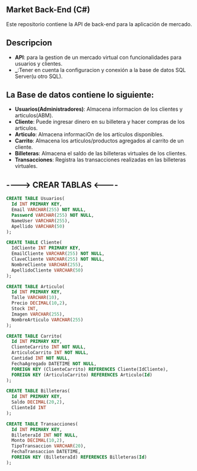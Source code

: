 ## Market Back-End (C#)
Este repositorio contiene la API de back-end para la aplicación de mercado.


## Descripcion
- **API**: para la gestion de un mercado virtual con funcionalidades para usuarios y clientes.
- **_**:Tener en cuenta la configuracion y conexión a la base de datos SQL Server(u otro SQL).


## La Base de datos contiene lo siguiente:

- **Usuarios(Administradores)**: Almacena informacion de los clientes y articulos(ABM).
- **Cliente**: Puede ingresar dinero en su billetera y hacer compras de los articulos.
- **Articulo**: Almacena informaciOn de los artículos disponibles.
- **Carrito**: Almacena los articulos/productos agregados al carrito de un cliente.
- **Billeteras**: Almacena el saldo de las billeteras virtuales de los clientes.
- **Transacciones**: Registra las transacciones realizadas en las billeteras virtuales.

## ----> CREAR TABLAS <----
          
```sql
CREATE TABLE Usuarios(
  Id INT PRIMARY KEY,
  Email VARCHAR(255) NOT NULL,
  Password VARCHAR(255) NOT NULL,
  NameUser VARCHAR(255),
  Apellido VARCHAR(50)
);

CREATE TABLE Cliente(
  IdCliente INT PRIMARY KEY,
  EmailCliente VARCHAR(255) NOT NULL,
  ClaveCliente VARCHAR(255) NOT NULL,
  NombreCliente VARCHAR(255),
  ApellidoCliente VARCHAR(50)
);

CREATE TABLE Articulo(
  Id INT PRIMARY KEY,
  Talle VARCHAR(10),
  Precio DECIMAL(10,2),
  Stock INT,
  Imagen VARCHAR(255),
  NombreArticulo VARCHAR(255)
);

CREATE TABLE Carrito(
  Id INT PRIMARY KEY,
  ClienteCarrito INT NOT NULL,
  ArticuloCarrito INT NOT NULL,
  Cantidad INT NOT NULL,
  FechaAgregado DATETIME NOT NULL,
  FOREIGN KEY (ClienteCarrito) REFERENCES Cliente(IdCliente),
  FOREIGN KEY (ArticuloCarrito) REFERENCES Articulo(Id)
);

CREATE TABLE Billeteras(
  Id INT PRIMARY KEY,
  Saldo DECIMAL(20,2),
  ClienteId INT
);

CREATE TABLE Transacciones(
  Id INT PRIMARY KEY,
  BilleteraId INT NOT NULL,
  Monto DECIMAL(10,2),
  TipoTransaccion VARCHAR(20),
  FechaTransaccion DATETIME,
  FOREIGN KEY (BilleteraId) REFERENCES Billeteras(Id)
);


